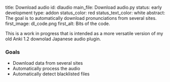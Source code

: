 title: Download audio
id: dlaudio
main_file: Download audio.py
status: early development
type: addon
status_color: red
status_text_color: white
abstract: The goal is to automatically download pronunciations from several sites.
first_image: dl_code.png
first_alt: Bits of the code.

This is a work in progress that is intended as a more versatile
version of my old Anki 1.2 downolad Japanese audio plugin.

### Goals

* Download data from several sites
* Automatically process the audio
* Automatically detect blacklisted files
